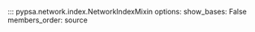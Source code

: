 <!--
SPDX-FileCopyrightText: PyPSA Contributors

SPDX-License-Identifier: CC-BY-4.0
-->

::: pypsa.network.index.NetworkIndexMixin
    options:
        show_bases: False
        members_order: source